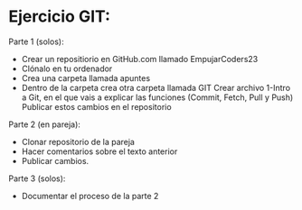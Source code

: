 # Ejercicio GIT: 

Parte 1 (solos):

- Crear un repositiorio en GitHub.com llamado EmpujarCoders23
- Clónalo en tu ordenador
- Crea una carpeta llamada apuntes
- Dentro de la carpeta crea otra carpeta llamada GIT
Crear archivo 1-Intro a Git, en el que vais a explicar las funciones (Commit, Fetch, Pull y Push)
Publicar estos cambios en el repositorio


Parte 2 (en pareja):

- Clonar repositorio de la pareja
- Hacer comentarios sobre el texto anterior
- Publicar cambios.


Parte 3 (solos):

- Documentar el proceso de la parte 2
